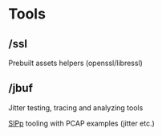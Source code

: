 # Tools

## /ssl
Prebuilt assets helpers (openssl/libressl)

## /jbuf
Jitter testing, tracing and analyzing tools

[SIPp](https://github.com/SIPp/sipp) tooling with PCAP examples (jitter etc.)
